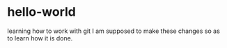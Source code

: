 # hello-world
learning how to work with git
I am supposed to make these changes so as to learn how it is done.
